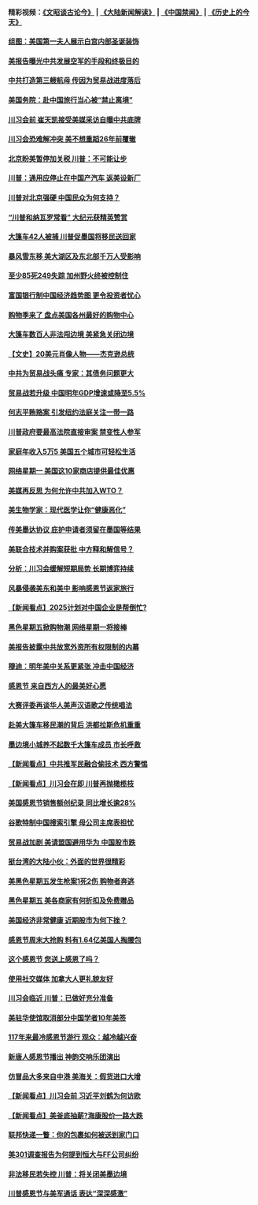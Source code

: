#### 精彩视频：[《文昭谈古论今》](https://github.com/gfw-breaker/wenzhao/blob/master/README.md?t=11271532) | [《大陆新闻解读》](https://github.com/gfw-breaker/ntdtv-comedy/blob/master/README.md?t=11271532) | [《中国禁闻》](https://github.com/gfw-breaker/ntdtv-news/blob/master/README.md?t=11271532) | [《历史上的今天》](https://github.com/gfw-breaker/today-in-history/blob/master/README.md?t=11271532) 

#### [组图：美国第一夫人展示白宫内部圣诞装饰](../pages/nsc412/n10876715.md?t=11271532) 

#### [美报告曝光中共发展空军的手段和终极目的](../pages/nsc412/n10875744.md?t=11271532) 

#### [中共打造第三艘航母 传因为贸易战进度落后](../pages/nsc412/n10876549.md?t=11271532) 

#### [美国务院：赴中国旅行当心被“禁止离境”](../pages/nsc412/n10875955.md?t=11271532) 

#### [川习会前 崔天凯接受美媒采访自曝中共底牌](../pages/nsc412/n10875588.md?t=11271532) 

#### [川习会恐难解冲突 美不想重蹈26年前覆辙](../pages/nsc412/n10875981.md?t=11271532) 

#### [北京盼美暂停加关税 川普：不可能让步](../pages/nsc412/n10875808.md?t=11271532) 

#### [川普：通用应停止在中国产汽车 返美设新厂](../pages/nsc412/n10875814.md?t=11271532) 

#### [川普对北京强硬 中国民众为何支持？](../pages/nsc412/n10875303.md?t=11271532) 

#### [“川普和纳瓦罗常看” 大纪元获精英赞赏](../pages/nsc412/n10874031.md?t=11271532) 

#### [大篷车42人被捕 川普促墨国将移民送回家](../pages/nsc412/n10875540.md?t=11271532) 

#### [暴风雪东移 美大湖区及东北部千万人受影响](../pages/nsc412/n10875370.md?t=11271532) 

#### [至少85死249失踪 加州野火终被控制住](../pages/nsc412/n10874488.md?t=11271532) 

#### [富国银行制中国经济趋势图 更令投资者忧心](../pages/nsc412/n10874182.md?t=11271532) 

#### [购物季来了 盘点美国各州最好的购物中心](../pages/nsc412/n10869918.md?t=11271532) 

#### [大篷车数百人非法闯边境 美紧急关闭边境](../pages/nsc412/n10873849.md?t=11271532) 

#### [【文史】20美元肖像人物——杰克逊总统](../pages/nsc412/n4606292.md?t=11271532) 

#### [中共为贸易战头痛 专家：其债务问题更大](../pages/nsc412/n10873720.md?t=11271532) 

#### [贸易战若升级 中国明年GDP增速或降至5.5%](../pages/nsc412/n10873758.md?t=11271532) 

#### [何志平贿赂案 引发纽约法庭关注一带一路](../pages/nsc412/n10873540.md?t=11271532) 

#### [川普政府要最高法院直接审案 禁变性人参军](../pages/nsc412/n10873508.md?t=11271532) 

#### [家庭年收入5万5  美国五个城市可轻松生活](../pages/nsc412/n10872685.md?t=11271532) 

#### [网络星期一 美国这10家商店提供最佳优惠](../pages/nsc412/n10873156.md?t=11271532) 

#### [美媒再反思 为何允许中共加入WTO？](../pages/nsc412/n10872958.md?t=11271532) 

#### [美生物学家：现代医学让你“健康恶化”](../pages/nsc412/n10872870.md?t=11271532) 

#### [传美墨达协议 庇护申请者须留在墨国等结果](../pages/nsc412/n10872961.md?t=11271532) 

#### [美联合技术并购案获批 中方释和解信号？](../pages/nsc412/n10872855.md?t=11271532) 

#### [分析：川习会缓解短期局势 长期博弈持续](../pages/nsc412/n10872672.md?t=11271532) 

#### [风暴侵袭美东和美中 影响感恩节返家旅行](../pages/nsc412/n10872796.md?t=11271532) 

#### [【新闻看点】2025计划对中国企业是帮倒忙?](../pages/nsc412/n10872729.md?t=11271532) 

#### [黑色星期五掀购物潮 网络星期一将接棒](../pages/nsc412/n10872640.md?t=11271532) 

#### [美报告披露中共放宽外资所有权限制的内幕](../pages/nsc412/n10872255.md?t=11271532) 

#### [穆迪：明年美中关系更紧张 冲击中国经济](../pages/nsc412/n10872456.md?t=11271532) 

#### [感恩节 来自西方人的最美好心愿](../pages/nsc412/n10871477.md?t=11271532) 

#### [大赛评委再谈华人美声汉语歌之传统唱法](../pages/nsc412/n10871818.md?t=11271532) 

#### [赴美大篷车移民潮的背后 洪都拉斯危机重重](../pages/nsc412/n10871641.md?t=11271532) 

#### [墨边境小城养不起数千大篷车成员 市长呼救](../pages/nsc412/n10871580.md?t=11271532) 

#### [【新闻看点】中共推军民融合偷技术 西方警惕](../pages/nsc412/n10871382.md?t=11271532) 

#### [【新闻看点】川习会在即 川普再抛橄榄枝](../pages/nsc412/n10871248.md?t=11271532) 

#### [美国感恩节销售额创纪录 同比增长逾28%](../pages/nsc412/n10871319.md?t=11271532) 

#### [谷歌特制中国搜索引擎 母公司主席表担忧](../pages/nsc412/n10871238.md?t=11271532) 

#### [贸易战加剧 美请盟国避用华为 中国股市跌](../pages/nsc412/n10871064.md?t=11271532) 

#### [挺台湾的大陆小伙：外面的世界很精彩](../pages/nsc412/n10870983.md?t=11271532) 

#### [美黑色星期五发生枪案1死2伤 购物者奔逃](../pages/nsc412/n10870651.md?t=11271532) 

#### [黑色星期五 美各商家有何折扣及免费赠品](../pages/nsc412/n10869609.md?t=11271532) 

#### [美国经济非常健康 近期股市为何下挫？](../pages/nsc412/n10869220.md?t=11271532) 

#### [感恩节周末大抢购 料有1.64亿美国人掏腰包](../pages/nsc412/n10869532.md?t=11271532) 

#### [这个感恩节 您送上感恩了吗？](../pages/nsc412/n10869319.md?t=11271532) 

#### [使用社交媒体 加拿大人更礼貌友好](../pages/nsc412/n10869758.md?t=11271532) 

#### [川习会临近 川普：已做好充分准备](../pages/nsc412/n10869699.md?t=11271532) 

#### [美驻华使馆取消部分中国学者10年美签](../pages/nsc412/n10869261.md?t=11271532) 

#### [117年来最冷感恩节游行 观众：越冷越兴奋](../pages/nsc412/n10869409.md?t=11271532) 

#### [新唐人感恩节播出 神韵交响乐团演出](../pages/nsc412/n10849459.md?t=11271532) 

#### [仿冒品大多来自中港 美海关：假货进口大增](../pages/nsc412/n10869186.md?t=11271532) 

#### [【新闻看点】川习会前 习近平刘鹤为何访欧](../pages/nsc412/n10869070.md?t=11271532) 

#### [【新闻看点】美釜底抽薪?海康股价一路大跌](../pages/nsc412/n10868888.md?t=11271532) 

#### [联邦快递一瞥：你的包裹如何被送到家门口](../pages/nsc412/n10869130.md?t=11271532) 

#### [美301调查报告为何提到恒大与FF公司纠纷](../pages/nsc412/n10868690.md?t=11271532) 

#### [非法移民若失控 川普：将关闭美墨边境](../pages/nsc412/n10868952.md?t=11271532) 

#### [川普感恩节与美军通话 表达“深深感激”](../pages/nsc412/n10868915.md?t=11271532) 

